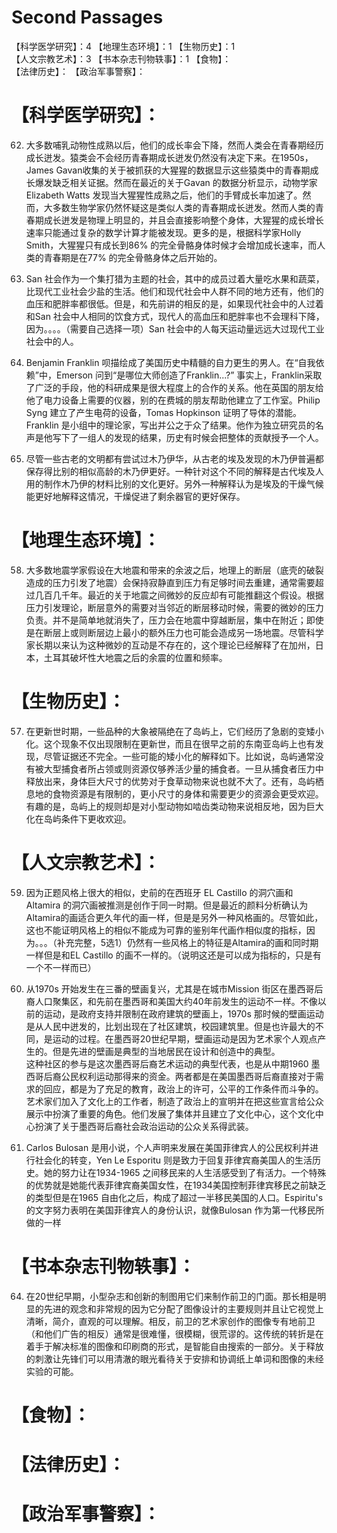 # Second Passages   
【科学医学研究】：4 【地理生态环境】：1 【生物历史】：1      
【人文宗教艺术】：3 【书本杂志刊物轶事】：1 【食物】：      
【法律历史】： 【政治军事警察】：        

# 【科学医学研究】：       
62. 大多数哺乳动物性成熟以后，他们的成长率会下降，然而人类会在青春期经历成长迸发。猿类会不会经历青春期成长迸发仍然没有决定下来。在1950s，James Gavan收集的关于被抓获的大猩猩的数据显示这些猿类中的青春期成长爆发缺乏相关证据。然而在最近的关于Gavan 的数据分析显示，动物学家Elizabeth Watts 发现当大猩猩性成熟之后，他们的手臂成长率加速了。然而，大多数生物学家仍然怀疑这是类似人类的青春期成长迸发。然而人类的青春期成长迸发是物理上明显的，并且会直接影响整个身体，大猩猩的成长增长速率只能通过复杂的数学计算才能被发现。更多的是，根据科学家Holly Smith，大猩猩只有成长到86% 的完全骨骼身体时候才会增加成长速率，而人类的青春期是在77% 的完全骨骼身体之后开始的。      

63. San 社会作为一个集打猎为主题的社会，其中的成员过着大量吃水果和蔬菜，比现代工业社会少盐的生活。他们和现代社会中人群不同的地方还有，他们的血压和肥胖率都很低。但是，和先前讲的相反的是，如果现代社会中的人过着和San 社会中人相同的饮食方式，现代人的高血压和肥胖率也不会理科下降，因为。。。。（需要自己选择一项）San 社会中的人每天运动量远远大过现代工业社会中的人。  

64. Benjamin Franklin 呗描绘成了美国历史中精髓的自力更生的男人。在“自我依赖”中，Emerson 问到“是哪位大师创造了Franklin...?” 事实上，Franklin采取了广泛的手段，他的科研成果是很大程度上的合作的关系。他在英国的朋友给他了电力设备上需要的仪器，别的在费城的朋友帮助他建立了工作室。Philip Syng 建立了产生电荷的设备，Tomas Hopkinson 证明了导体的潜能。Franklin 是小组中的理论家，写出并公之于众了结果。他作为独立研究员的名声是他写下了一组人的发现的结果，历史有时候会把整体的贡献授予一个人。      

66. 尽管一些古老的文明都有尝试过木乃伊华，从古老的埃及发现的木乃伊普遍都保存得比别的相似高龄的木乃伊更好。一种针对这个不同的解释是古代埃及人用的制作木乃伊的材料比别的文化更好。另外一种解释认为是埃及的干燥气候能更好地解释这情况，干燥促进了剩余器官的更好保存。     


# 【地理生态环境】：          
58. 大多数地震学家假设在大地震和带来的余波之后，地理上的断层（底壳的破裂造成的压力引发了地震）会保持寂静直到压力有足够时间去重建，通常需要超过几百几千年。最近的关于地震之间微妙的反应却有可能推翻这个假设。根据压力引发理论，断层意外的需要对当邻近的断层移动时候，需要的微妙的压力负责。并不是简单地就消失了，压力会在地震中穿越断层，集中在附近；即使是在断层上或则断层边上最小的额外压力也可能会造成另一场地震。尽管科学家长期以来认为这种微妙的互动是不存在的，这个理论已经解释了在加州，日本，土耳其破坏性大地震之后的余震的位置和频率。      


# 【生物历史】：     
57. 在更新世时期，一些品种的大象被隔绝在了岛屿上，它们经历了急剧的变矮小化。这个现象不仅出现限制在更新世，而且在很早之前的东南亚岛屿上也有发现，尽管证据还不完全。一些可能的矮小化的解释如下。比如说，岛屿通常没有被大型捕食者所占领或则资源仅够养活少量的捕食者。一旦从捕食者压力中释放出来，身体巨大尺寸的优势对于食草动物来说也就不大了。还有，岛屿栖息地的食物资源是有限制的，更小尺寸的身体和需要更少的资源会更受欢迎。有趣的是，岛屿上的规则却是对小型动物如啮齿类动物来说相反地，因为巨大化在岛屿条件下更收欢迎。      


# 【人文宗教艺术】：     
59. 因为正题风格上很大的相似，史前的在西班牙 EL Castillo 的洞穴画和Altamira 的洞穴画被推测是创作于同一时期。但是最近的颜料分析确认为Altamira的画适合更久年代的画一样，但是是另外一种风格画的。尽管如此，这也不能证明风格上的相似不能成为可靠的鉴别年代画作相似度的指标，因为。。。（补充完整，5选1）仍然有一些风格上的特征是Altamira的画和同时期一样但是和EL Castillo 的画不一样的。（说明这还是可以成为指标的，只是有一个不一样而已）

60. 从1970s 开始发生在三番的壁画复兴，尤其是在城市Mission 街区在墨西哥后裔人口聚集区，和先前在墨西哥和美国大约40年前发生的运动不一样。不像以前的运动，是政府支持并限制在政府建筑的壁画上，1970s 那时候的壁画运动是从人民中迸发的，比划出现在了社区建筑，校园建筑里。但是也许最大的不同，是运动的过程。在墨西哥20世纪早期，壁画运动是因为艺术家个人观点产生的。但是先进的壁画是典型的当地居民在设计和创造中的典型。     
这种社区的参与是这次墨西哥后裔艺术运动的典型代表，也是从中期1960 墨西哥后裔公民权利运动那得来的资金。两者都是在美国墨西哥后裔直接对于需求的回应，都是为了充足的教育，政治上的许可，公平的工作条件而斗争的。艺术家们加入了文化上的工作者，制造了政治上的宣明并在把这些宣言给公众展示中扮演了重要的角色。他们发展了集体并且建立了文化中心，这个文化中心扮演了关于墨西哥后裔社会政治运动的公众关系得武装。    

61. Carlos Bulosan 是用小说，个人声明来发展在美国菲律宾人的公民权利并进行社会化的转变，Yen Le Esporitu 则是致力于回复菲律宾裔美国人的生活历史。她的努力让在1934-1965 之间移民来的人生活感受到了有活力。一个特殊的优势就是她能代表菲律宾裔美国女性，在1934美国控制菲律宾移民之前缺乏的类型但是在1965 自由化之后，构成了超过一半移民美国的人口。Espiritu's  的文字努力表明在美国菲律宾人的身份认识，就像Bulosan 作为第一代移民所做的一样     


# 【书本杂志刊物轶事】：      
64. 在20世纪早期，小型杂志和创新的制图用它们来制作前卫的门面。那长相是明显的先进的观念和非常规的因为它分配了图像设计的主要规则并且让它视觉上清晰，简介，直观的可以理解。相反，前卫的艺术家创作的图像专有地前卫（和他们广告的相反）通常是很难懂，很模糊，很荒谬的。这传统的转折是在着手于解决标准的图像和印刷商的形式，是智能自由搜索的一部分。关于释放的刺激让先锋们可以用清澈的眼光看待关于安排和协调纸上单词和图像的未经实验的可能。    


# 【食物】：     



# 【法律历史】：      



# 【政治军事警察】：  



